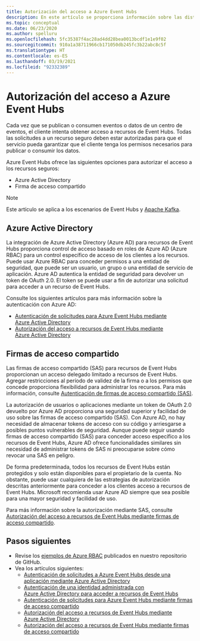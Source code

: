 ```yaml
---
title: Autorización del acceso a Azure Event Hubs
description: En este artículo se proporciona información sobre las distintas opciones para autorizar el acceso a recursos de Azure Event Hubs.
ms.topic: conceptual
ms.date: 06/23/2020
ms.author: spelluru
ms.openlocfilehash: 5fc35387f4ac28ad4dd28bea0013bcdf1e1e9f02
ms.sourcegitcommit: 910a1a38711966cb171050db245fc3b22abc8c5f
ms.translationtype: HT
ms.contentlocale: es-ES
ms.lasthandoff: 03/19/2021
ms.locfileid: "92332389"
---
```

# <a name="authorize-access-to-azure-event-hubs"></a>Autorización del acceso a Azure Event Hubs
Cada vez que se publican o consumen eventos o datos de un centro de eventos, el cliente intenta obtener acceso a recursos de Event Hubs. Todas las solicitudes a un recurso seguro deben estar autorizadas para que el servicio pueda garantizar que el cliente tenga los permisos necesarios para publicar o consumir los datos. 

Azure Event Hubs ofrece las siguientes opciones para autorizar el acceso a los recursos seguros:

- Azure Active Directory
- Firma de acceso compartido

> [!NOTE]
> Este artículo se aplica a los escenarios de Event Hubs y [Apache Kafka](event-hubs-for-kafka-ecosystem-overview.md). 

## <a name="azure-active-directory"></a>Azure Active Directory
La integración de Azure Active Directory (Azure AD) para recursos de Event Hubs proporciona control de acceso basado en roles de Azure AD (Azure RBAC) para un control específico de acceso de los clientes a los recursos. Puede usar Azure RBAC para conceder permisos a una entidad de seguridad, que puede ser un usuario, un grupo o una entidad de servicio de aplicación. Azure AD autentica la entidad de seguridad para devolver un token de OAuth 2.0. El token se puede usar a fin de autorizar una solicitud para acceder a un recurso de Event Hubs.

Consulte los siguientes artículos para más información sobre la autenticación con Azure AD:

- [Autenticación de solicitudes para Azure Event Hubs mediante Azure Active Directory](authenticate-application.md)
- [Autorización del acceso a recursos de Event Hubs mediante Azure Active Directory](authorize-access-azure-active-directory.md)

## <a name="shared-access-signatures"></a>Firmas de acceso compartido 
Las firmas de acceso compartido (SAS) para recursos de Event Hubs proporcionan un acceso delegado limitado a recursos de Event Hubs. Agregar restricciones al período de validez de la firma o a los permisos que concede proporciona flexibilidad para administrar los recursos. Para más información, consulte [Autenticación de firmas de acceso compartido (SAS)](authenticate-shared-access-signature.md). 

La autorización de usuarios o aplicaciones mediante un token de OAuth 2.0 devuelto por Azure AD proporciona una seguridad superior y facilidad de uso sobre las firmas de acceso compartido (SAS). Con Azure AD, no hay necesidad de almacenar tokens de acceso con su código y arriesgarse a posibles puntos vulnerables de seguridad. Aunque puede seguir usando firmas de acceso compartido (SAS) para conceder acceso específico a los recursos de Event Hubs, Azure AD ofrece funcionalidades similares sin necesidad de administrar tokens de SAS ni preocuparse sobre cómo revocar una SAS en peligro. 

De forma predeterminada, todos los recursos de Event Hubs están protegidos y solo están disponibles para el propietario de la cuenta. No obstante, puede usar cualquiera de las estrategias de autorización descritas anteriormente para conceder a los clientes acceso a recursos de Event Hubs. Microsoft recomienda usar Azure AD siempre que sea posible para una mayor seguridad y facilidad de uso.

Para más información sobre la autorización mediante SAS, consulte [Autorización del acceso a recursos de Event Hubs mediante firmas de acceso compartido](authorize-access-shared-access-signature.md).

## <a name="next-steps"></a>Pasos siguientes
- Revise los [ejemplos de Azure RBAC](https://github.com/Azure/azure-event-hubs/tree/master/samples/DotNet/Microsoft.Azure.EventHubs/Rbac) publicados en nuestro repositorio de GitHub. 
- Vea los artículos siguientes:
    - [Autenticación de solicitudes a Azure Event Hubs desde una aplicación mediante Azure Active Directory](authenticate-application.md)
    - [Autenticación de una identidad administrada con Azure Active Directory para acceder a recursos de Event Hubs](authenticate-managed-identity.md)
    - [Autenticación de solicitudes para Azure Event Hubs mediante firmas de acceso compartido](authenticate-shared-access-signature.md)
    - [Autorización del acceso a recursos de Event Hubs mediante Azure Active Directory](authorize-access-azure-active-directory.md)
    - [Autorización del acceso a recursos de Event Hubs mediante firmas de acceso compartido](authorize-access-shared-access-signature.md)


